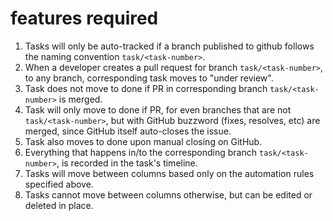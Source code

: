 # features required

1. Tasks will only be auto-tracked if a branch published to github follows the naming convention `task/<task-number>`.
2. When a developer creates a pull request for branch `task/<task-number>`, to any branch, corresponding task moves to "under review".
3. Task does not move to done if PR in corresponding branch `task/<task-number>` is merged.
4. Task will only move to done if PR, for even branches that are not `task/<task-number>`, but with GitHub buzzword (fixes, resolves, etc) are merged, since GitHub itself auto-closes the issue.
5. Task also moves to done upon manual closing on GitHub.
6. Everything that happens in/to the corresponding branch `task/<task-number>`, is recorded in the task's timeline.
7. Tasks will move between columns based only on the automation rules specified above.
8. Tasks cannot move between columns otherwise, but can be edited or deleted in place.
